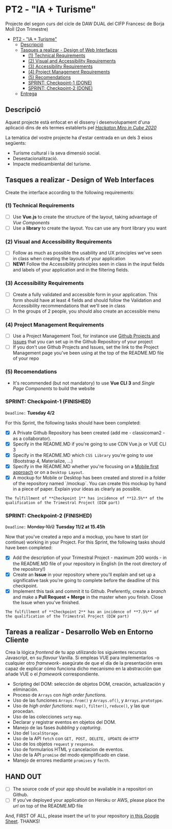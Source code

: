 # PT2 - "IA + Turisme"

Projecte del segon curs del cicle de DAW DUAL del CIFP Francesc de Borja Moll (2on Trimestre)

- [PT2 - "IA + Turisme"](#pt2---ia--turisme)
  * [Descripció](#descripcio)
  * [Tasques a realizar - Design of Web Interfaces](#tasques-a-realizar---design-of-web-interfaces)
    + [(1) Technical Requirements](#1-technical-requirements)
    + [(2) Visual and Accessibility Requirements](#2-visual-and-accessibility-requirements)
    + [(3) Accessibility Requirements](#3-accessibility-requirements)
    + [(4) Project Management Requirements](#4-project-management-requirements)
    + [(5) Recomendations](#5-recomendations)
    + [SPRINT: Checkpoint-1 (DONE)](#sprint-checkpoint-1-done)
    + [SPRINT: Checkpoint-2 (DONE)](#sprint-checkpoint-2-done)
  * [Entrega](#entrega)

## Descripció

Aquest projecte està enfocat en el disseny i desenvolupament d'una aplicació dins de els termes establerts pel [*Hackaton Miro in Cube 2020*](http://www.programmemiro.fr/miro-in-cube/es/)

La temàtica del vostre projecte ha d'estar centrada en un dels 3 eixos següents:

- Turisme cultural i la seva dimensió social.
- Desestacionalització.
- Impacte medioambiental del turisme.

## Tasques a realizar - Design of Web Interfaces

Create the interface according to the following requirements:

### (1) Technical Requirements

- [ ] Use **Vue.js** to create the structure of the layout, taking advantage of _Vue Components_
- [ ] Use a **library** to create the layout. You can use any front library you want

### (2) Visual and Accessibility Requirements

- [ ] Follow as much as possible the usability and UX principles we've seen in class when creating the layouts of your application
- [ ] **NEW!** Follow the Accessibility principles seen in class in the input fields and labels of your application and in the filtering fields.

### (3) Accessibility Requirements

- [ ] Create a fully validated and accessible form in your application. This form should have at least 4 fields and should follow the Validation and Accessibility recommendations that we'll see in class
- [ ] In the groups of 2 people, you should also create an accessible menu

### (4) Project Management Requirements

- [ ] Use a Project Management Tool, for instance use [Github Projects and Issues](https://github.com/classicoman2/skills2020-quick-website-develop) that you can set up in the Github Repository of your project
- [ ] If you don't use Github Projects and Issues, set the link to the Project Management page you've been using at the top of the README.MD file of your repo

### (5) Recomendations

- It's recommended (but not mandatory) to use **Vue CLI 3** and _Single Page Components_ to build the website

### SPRINT: Checkpoint-1 (FINISHED)

`Deadline:`  **Tuesday 4/2**

For this Sprint, the following tasks should have been completed:

- [x] A Private Github Repository has been created (add me - classicoman2 - as a collaborator).
- [x] Specify in the README.MD if you're going to use CDN Vue.js or VUE CLI 3
- [x] Specify in the README.MD which `CSS Library` you're going to use (Bootstrap 4, Materialize, ...)
- [X] Specify in the README.MD whether you're focusing on a [Mobile first approach](https://medium.com/@Vincentxia77/what-is-mobile-first-design-why-its-important-how-to-make-it-7d3cf2e29d00) or on a `Desktop Layout`.
- [x] A mockup for Mobile or Desktop has been created and stored in a folder of the repository named  ´/mockup´. You can create this mockup by hand in a piece of paper. Explain your ideas as clearly as possible.

`The fulfillment of **Checkpoint 1** has incidence of **12.5%** of the qualification of the Trimestral Project (DIW part)`

### SPRINT: Checkpoint-2 (FINISHED)

`Deadline:` ~~Monday 10/2~~ **Tuesday 11/2 at 15.45h**

Now that you've created a repo and a mockup, you have to start (or continue) working in your Project.
For this Sprint, the following tasks should have been completed:

- [x] Add the description of your Trimestral Project - maximum 200 words - in the README.MD file of your repository in English (in the root directory of the repository!)
- [x] Create an **Issue** in your repository where you'll explain and set up a significative task you're going to complete before the deadline of this checkpoint.
- [x] Implement this task and commit it to Github. Preferently, create a _branch_ and make a **Pull Request + Merge** in the master when you finish. Close the Issue when you've finished.

`The fulfillment of **Checkpoint 2** has an incidence of **7.5%** of the qualification of the Trimestral Project (DIW part)`

## Tareas a realizar - Desarrollo Web en Entorno Cliente

Crea la lógica _frontend_ de tu app utilizando los siguientes recursos Javascript, en su _flavour_ Vanilla. Si empleas VUE para implementarlos -o cualquier otro _framework_- asegúrate de que el día de la presentación eres capaz de explicar cómo funciona dicho mecanismo en la abstracción que añade VUE o el _framework_ correspondiente.

 - Scripting del DOM: selección de objetos DOM, creación, actualización y eliminación.
 - Proceso de `Arrays` con _high order functions_.
 - Uso de las funciones `Arrays.from()` y `Arrays.of()`, y `Arrays.prototype`.
 - Uso de _high order functions_: `map()`, `filter()`, `reduce()`, y las que procedan.
 - Uso de las colecciones `set`y `map`.
 - Declarar y registrar eventos en objetos del DOM.
 - Manejo de las fases _bubbling_ y _capturing_.
 - Uso del `localStorage`.
 - Uso de la API `fetch` con `GET, POST, DELETE, UPDATE` de `HTTP`
 - Uso de los objetos `request` y `response`.
 - Uso de formularios HTML y cancelacion de eventos.
 - Uso de la API `promise` del modo ejemplificado en clase.
 - Manejo de errores mediante `promises` y `fecth`.


## HAND OUT

- [ ] The source code of your app should be available in a repositori on Github. 
- [ ] If you've deployed your application on Heroku or AWS, please place the *url* on top of the README.MD file

And, FIRST OF ALL, please insert the url to your repository [in this Google Sheet](https://docs.google.com/spreadsheets/d/1FixUlq-GTvYyesiMveXqQXBJHB8PvEcZjMoXzAhiySw/edit#gid=0). THANKS!



